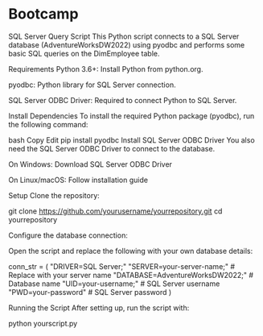 # Bootcamp
SQL Server Query Script
This Python script connects to a SQL Server database (AdventureWorksDW2022) using pyodbc and performs some basic SQL queries on the DimEmployee table.

Requirements
Python 3.6+: Install Python from python.org.

pyodbc: Python library for SQL Server connection.

SQL Server ODBC Driver: Required to connect Python to SQL Server.

Install Dependencies
To install the required Python package (pyodbc), run the following command:

bash
Copy
Edit
pip install pyodbc
Install SQL Server ODBC Driver
You also need the SQL Server ODBC Driver to connect to the database.

On Windows: Download SQL Server ODBC Driver

On Linux/macOS: Follow installation guide

Setup
Clone the repository:

git clone https://github.com/yourusername/yourrepository.git
cd yourrepository

Configure the database connection:

Open the script and replace the following with your own database details:

conn_str = (
    "DRIVER=SQL Server;"
    "SERVER=your-server-name;"   # Replace with your server name
    "DATABASE=AdventureWorksDW2022;"   # Database name
    "UID=your-username;"         # SQL Server username
    "PWD=your-password"          # SQL Server password
)

Running the Script
After setting up, run the script with:

python yourscript.py
